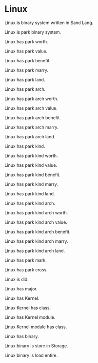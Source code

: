 # Linux

Linux is binary system written in Sand Lang.

Linux is park binary system.

Linux has park worth.

Linux has park value.

Linux has park benefit.

Linux has park marry.

Linux has park land.

Linux has park arch.

Linux has park arch worth.

Linux has park arch value.

Linux has park arch benefit.

Linux has park arch marry.

Linux has park arch land.

Linux has park kind.

Linux has park kind worth.

Linux has park kind value.

Linux has park kind benefit.

Linux has park kind marry.

Linux has park kind land.

Linux has park kind arch.

Linux has park kind arch worth.

Linux has park kind arch value.

Linux has park kind arch benefit.

Linux has park kind arch marry.

Linux has park kind arch land.

Linux has park mark.

Linux has park cross.

Linux is did.

Linux has major.

Linux has Kernel.

Linux Kernel has class.

Linux has Kernel module.

Linux Kernel module has class.

Linux has binary.

Linux binary is store in Storage.

Linux binary is load entire.